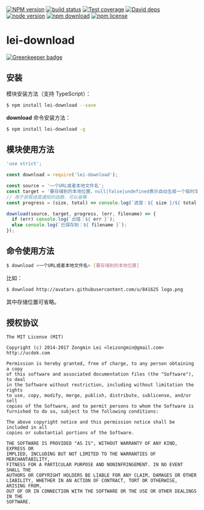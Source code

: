 [![NPM version][npm-image]][npm-url]
[![build status][travis-image]][travis-url]
[![Test coverage][coveralls-image]][coveralls-url]
[![David deps][david-image]][david-url]
[![node version][node-image]][node-url]
[![npm download][download-image]][download-url]
[![npm license][license-image]][download-url]

[npm-image]: https://img.shields.io/npm/v/lei-download.svg?style=flat-square
[npm-url]: https://npmjs.org/package/lei-download
[travis-image]: https://img.shields.io/travis/leizongmin/node-lei-download.svg?style=flat-square
[travis-url]: https://travis-ci.org/leizongmin/node-lei-download
[coveralls-image]: https://img.shields.io/coveralls/leizongmin/node-lei-download.svg?style=flat-square
[coveralls-url]: https://coveralls.io/r/leizongmin/node-lei-download?branch=master
[david-image]: https://img.shields.io/david/leizongmin/node-lei-download.svg?style=flat-square
[david-url]: https://david-dm.org/leizongmin/node-lei-download
[node-image]: https://img.shields.io/badge/node.js-%3E=_4.0-green.svg?style=flat-square
[node-url]: http://nodejs.org/download/
[download-image]: https://img.shields.io/npm/dm/lei-download.svg?style=flat-square
[download-url]: https://npmjs.org/package/lei-download
[license-image]: https://img.shields.io/npm/l/lei-download.svg

# lei-download

[![Greenkeeper badge](https://badges.greenkeeper.io/leizongmin/node-lei-download.svg)](https://greenkeeper.io/)

## 安装

模块安装方法（支持 TypeScript）：

```bash
$ npm install lei-download --save
```

**download** 命令安装方法：

```bash
$ npm install lei-download -g
```

## 模块使用方法

```javascript
'use strict';

const download = require('lei-download');

const source = '一个URL或者本地文件名';
const target = '要存储到的本地位置，null|false|undefined表示自动生成一个临时文件';
// 用于获取进度通知的函数，可以省略
const progress = (size, total) => console.log(`进度：${ size }/${ total }`);

download(source, target, progress, (err, filename) => {
  if (err) console.log(`出错：${ err }`);
  else console.log(`已保存到：${ filename }`);
});
```

## 命令使用方法

```bash
$ download <一个URL或者本地文件名> [要存储到的本地位置]
```

比如：

```bash
$ download http://avatars.githubusercontent.com/u/841625 logo.png
```

其中存储位置可省略。

## 授权协议

```
The MIT License (MIT)

Copyright (c) 2014-2017 Zongmin Lei <leizongmin@gmail.com>
http://ucdok.com

Permission is hereby granted, free of charge, to any person obtaining a copy
of this software and associated documentation files (the "Software"), to deal
in the Software without restriction, including without limitation the rights
to use, copy, modify, merge, publish, distribute, sublicense, and/or sell
copies of the Software, and to permit persons to whom the Software is
furnished to do so, subject to the following conditions:

The above copyright notice and this permission notice shall be included in all
copies or substantial portions of the Software.

THE SOFTWARE IS PROVIDED "AS IS", WITHOUT WARRANTY OF ANY KIND, EXPRESS OR
IMPLIED, INCLUDING BUT NOT LIMITED TO THE WARRANTIES OF MERCHANTABILITY,
FITNESS FOR A PARTICULAR PURPOSE AND NONINFRINGEMENT. IN NO EVENT SHALL THE
AUTHORS OR COPYRIGHT HOLDERS BE LIABLE FOR ANY CLAIM, DAMAGES OR OTHER
LIABILITY, WHETHER IN AN ACTION OF CONTRACT, TORT OR OTHERWISE, ARISING FROM,
OUT OF OR IN CONNECTION WITH THE SOFTWARE OR THE USE OR OTHER DEALINGS IN THE
SOFTWARE.
```

